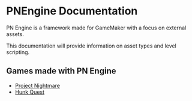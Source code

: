 # PNEngine Documentation

PN Engine is a framework made for GameMaker with a focus on external assets.

This documentation will provide information on asset types and level scripting.

## Games made with PN Engine

- [Project Nightmare](https://github.com/LocalInsomniac/ProjectNightmare)
- [Hunk Quest](https://github.com/LocalInsomniac/HunkQuest)
